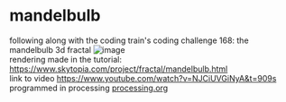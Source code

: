 # mandelbulb
following along with the coding train's coding challenge 168: the mandelbulb 3d fractal
![image](https://user-images.githubusercontent.com/67853133/236723033-3541dda0-1d58-4867-be60-36141e64efbd.png) <br>
rendering made in the tutorial: https://www.skytopia.com/project/fractal/mandelbulb.html <br>
link to video https://www.youtube.com/watch?v=NJCiUVGiNyA&t=909s <br>
programmed in processing [processing.org](https://processing.org/)

